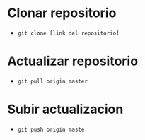 
# Clonar repositorio
 
 * `git clone [link del repositorio]`
 
# Actualizar repositorio
 
  * `git pull origin master`

# Subir actualizacion

  * `git push origin maste`
